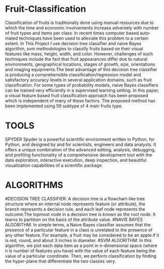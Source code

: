 # Fruit-Classification
Classification of fruits is traditionally done using manual resources due to which the time and economic involvements increase adversely with number of fruit types and items
per class. In recent times computer based auto‐mated techniques have been used to alleviate this problem to a certain extent. In This Project I use decision tree classifier and naive Bayes algorithm, svm methodologies to classify fruits based on their visual features like mass, height, width, and color. However, challenges of such techniques include the fact that fruit appearances differ due to natural environments, geographical locations, stages of growth, size, orientations and imaging equipments.The best advantage of this decision tree classifier is producing a comprehensible classification/regression model and satisfactory accuracy levels in several application domains, such as fruit classification. For some types of probability models, naive Bayes classifiers can be trained very efficiently in a supervised learning setting. In this paper, a visual feature based fruit classification approach has been proposed which is independent of many of these factors. The proposed method has been implemented using 59 subtype of 4 main fruits type.
# TOOLS
SPYDER
Spyder is a powerful scientific environment written in Python, for Python, and designed by and for scientists, engineers and data analysts. It offers a unique combination of the advanced editing, analysis, debugging, and profiling functionality of a comprehensive development tool with the data exploration, interactive execution, deep inspection, and beautiful visualization capabilities of a scientific package.
# ALGORITHMS
#DECISION TREE CLASSIFIER:
A decision tree is a flowchart-like tree structure where an internal node represents feature (or attribute), the branch represents a decision rule, and each leaf node represents the outcome.The topmost node in a decision tree is known as the root node. It learns to partition on the basis of the attribute value.
#NAVIE BAYES ALGORITHM:
In simple terms, a Naive Bayes classifier assumes that the presence of a particular feature in a class is unrelated to the presence of any other feature. For example, a fruit may be considered to be an apple if it is red, round, and about 3 inches in diameter.
#SVM ALGORITHM:
In this algorithm, we plot each data item as a point in n-dimensional space (where n is number of features you have) with the value of each feature being the value of a particular
coordinate. Then, we perform classification by finding the hyper-plane that differentiate the two classes very.
